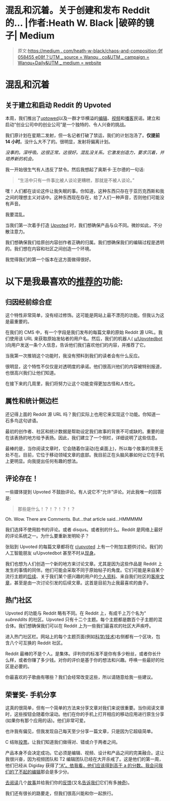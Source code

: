 # 混乱和沉着。关于创建和发布 Reddit 的… |作者:Heath W. Black |破碎的镜子| Medium

> 原文:[https://medium . com/heath-w-black/chaos-and-composition-9f 058455 e08f？UTM _ source = Wanqu . co&UTM _ campaign = Wanqu+Daily&UTM _ medium = website](https://medium.com/heath-w-black/chaos-and-composure-9f058455e08f?utm_source=wanqu.co&utm_campaign=Wanqu+Daily&utm_medium=website)



# 混乱和沉着

## 关于建立和启动 Reddit 的 Upvoted

本周，我们推出了[uptowed](http://www.upvoted.com)以及一群才华横溢的[编辑](http://www.upvoted.com/contributors/)、[视频](http://www.upvoted.com/video)和[播客](http://www.upvoted.com/podcast)民谣。建立和启动“创业公司中的创业公司”是一个独特的、令人兴奋的挑战。

我们原计划在星期二发射，但一名记者打破了禁运，我们的计划泡汤了。**仅提前 14 小时**。没什么大不了的。很明显，发射将偏离计划。

*没事的。深呼吸。这很正常。这很好。混乱没关系。它激发创造力，要求沉着，并培养新的机会。*

我一开始很生气有人违反了禁令。然后我想起了奥斯卡·王尔德的一句话:

> “生活中只有一件事比被人谈论更糟糕，那就是不被人谈论。”

嘿！人们都在谈论这件让我失眠的事。你知道，这种东西只存在于亚历克西斯和我之间的理想主义对话中。这种东西现在存在，给了人们一种声音，否则他们可能没有声音。

我要混乱。



当我们第一次着手打造 [Upvoted](http://www.upvoted.com/) 时，我们想确保产品与众不同。微妙如此，不分散注意力。

我们想确保我们给原创内容创作者正确的归属。我们想确保我们的编辑过程是透明的。我们想在内容和社区之间创造一个环境。

我觉得我们的第一个版本在这方面做得很好。

# 以下是我最喜欢的[推荐的](http://www.upvoted.com/)功能:

## **归因经前综合症**

这个特性非常简单，没有经过修饰。这可能是网站上最不漂亮的功能。但我认为这是最重要的。

在我们的 CMS 中，有一个字段是我们发布的每篇文章的原始 Reddit 源 URL。我们使用该 URL 来获取原始发帖者的用户名。然后，我们的机器人( [u/Upvotedbot](http://www.reddit.com/u/upvotedbot) )向用户发送一条个人信息，告诉他们我们喜欢他们的内容，并推荐了它。



当我第一次推销这个功能时，我没有预料到我们的读者会有什么反应。





很明显，这个特性不仅仅是对透明度的承诺。他们很高兴他们的内容被特别报道，也很高兴我们让他们知道。

在接下来的几周里，我们将努力让这个功能变得更加古怪和人性化。

## **属性和统计侧边栏**

还记得上面的 Reddit 源 URL 吗？我们实际上也用它来实现这个功能。你知道一石多鸟这句谚语。



最初的创作者、社区和统计数据是帮助设定我们故事的背景不可或缺的。重要的是在该表扬的地方给予表扬。因此，我们建立了一个侧栏，详细说明了这些信息。

最棒的是，当你阅读文章时，它会随着你滚动(在桌面上)，所以每个故事的背景无处不在。目前，它位于移动领域文章的底部。我目前正在头脑风暴如何让它在手机上更明显。向我提出任何有趣的想法。

## 评论存在！

一些媒体提到 Upvoted 不鼓励评论。有人说它不“允许”评论。对此我唯一的回答是:

> 那些是什么！？！？！？！？



Oh. Wow. There are Comments. But…that article said…HMMMMM



我们选择不使用脸书的评论。或者 disqus。或者别的什么。Reddit 是网络上最好的评论系统之一。为什么要重新发明轮子？

张贴到 Upvoted 的每篇文章都将在 [r/upvoted](http://www.reddit.com/r/upvoted) 上有一个附加主题供讨论。我们的人工智能朋友 u/Upvotedbot 甚至不时从[现身](https://www.reddit.com/r/Upvoted/comments/3o49qf/ask_an_admin_inner_office_competition_and_some/cvtyxyl?context=3)。

我们也想为人们创造一个新的地方来讨论文章。尤其是因为这些作品是 Reddit 上发生的事情的同伴。他们可能会采取不同于原始帖子的角度。它们可能是来自某个流行主题的[后续](http://upvoted.com/2015/10/09/taylor-swift-radio-contest-reddit-trick/)、关于我们某个感兴趣的用户的[个人资料](http://upvoted.com/2015/10/08/why-i-post-my-nude-photos-online/)、来自我们社区的[客座文章](http://upvoted.com/2015/10/03/shitty-watercolour-gods-ordinary-things/)，甚至是由一次讨论引发的后续文章。这首是目前为止我最喜欢的曲子。

## **热门社区**

Upvoted 的功能与 Reddit 略有不同。在 Reddit 上，有成千上万个名为“ *subreddits* 的社区。Upvoted 只有十二个主题。每个主题都是数百个子主题的混合体。我们想确保我们可以在 Reddit 上为一些我们最喜欢的社区大声疾呼。

进入热门社区栏。网站上的每个主题页面(例如[科学/技术](http://upvoted.com/topic/science-tech/))右侧都有一个区块，包含八个可互换的 Reddit 社区。



Reddit 最棒的不是个人。是集体。评判你的标准不是你有多少粉丝，或者你长什么样，或者你赚了多少钱。对你的评价是基于你的想法和兴趣。呼唤一些最好的社区是必要的。

你最喜欢的子歌曲有哪些？我们会经常改变这些，所以请随意给我一些建议。

## 荣誉奖- **手机分享**



这真的很简单，但有一个简单的方法来分享文章对我们来说很重要。当你阅读文章时，这些按钮会随着你滚动。他们在你的手机上打开相应的移动应用进行原生分享(如果你有那个应用的话)。他们非常可爱。

也许我有偏见，但我发现自己每天至少分享一篇文章，只是因为它超级简单。













C 结账[投票](http://www.upvoted.com/)。让我们知道我们做得对、错或介于两者之间。

产品本身不会决定成功。它必须是编辑、视频、设计和产品之间的完美融合。这让我很兴奋，因为视频团队和 T2 编辑团队已经在大开杀戒了。这是他们的第一周，他们已经从 Digiday 获得了[“A”。依我看，他们应该得到高于 a 的分数。我会问我们的](http://digiday.com/publishers/grading-upvoted-reddits-big-media-push/)[了不起的编辑](https://twitter.com/vickiechang)那会是多少分。

[去阅读](http://upvoted.com/2015/10/03/survivors-of-suicide-spent-their-last-days-on-earth/)几个[故事](http://upvoted.com/2015/10/03/ken-m-interview-internet-troll/)并给我们你的[反馈](http://upvoted.com/2015/10/03/edmund-mcmillen-binding-of-isaac-profile/)(又名[告诉我们](http://upvoted.com/video/neil-degrasse-tyson-ask-me-anything/)它们有多[神奇](http://upvoted.com/2015/10/03/pope-john-paul-ii-marvel-comic-book/))。

我们还有很长的路要走，但我们很高兴能和你一起旅行。